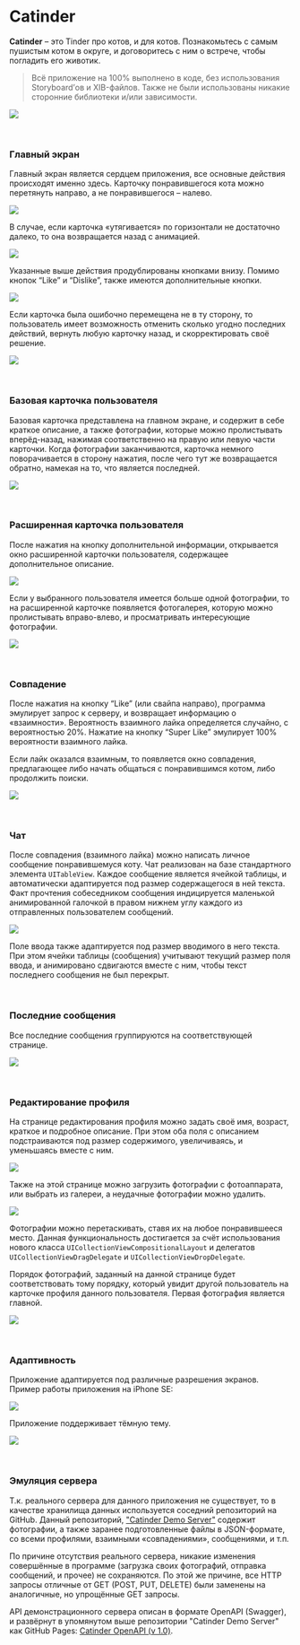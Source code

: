 # Catinder

**Catinder** – это Tinder про котов, и для котов. Познакомьтесь с самым пушистым котом в округе, и договоритесь с ним о встрече, чтобы погладить его животик.

> Всё приложение на 100% выполнено в коде, без использования Storyboard’ов и XIB-файлов. Также не были использованы никакие сторонние библиотеки и/или зависимости.

![](Images/app_logos_transition.jpg)


&nbsp;
### Главный экран

Главный экран является сердцем приложения, все основные действия происходят именно здесь. Карточку понравившегося кота можно перетянуть направо, а не понравившегося – налево.

![](Images/like_dislike.gif)

В случае, если карточка «утягивается» по горизонтали не достаточно далеко, то она возвращается назад с анимацией.

![](Images/not_enough_swipe.gif)

Указанные выше действия продублированы кнопками внизу. Помимо кнопок “Like” и “Dislike”, также имеются дополнительные кнопки.

![](Images/menu_button_description.png)

Если карточка была ошибочно перемещена не в ту сторону, то пользователь имеет возможность отменить сколько угодно последних действий, вернуть любую карточку назад, и скорректировать своё решение.

![](Images/wrong_like.gif)


&nbsp;
### Базовая карточка пользователя

Базовая карточка представлена на главном экране, и содержит в себе краткое описание, а также фотографии, которые можно пролистывать вперёд-назад, нажимая соответственно на правую или левую части карточки. Когда фотографии заканчиваются, карточка немного поворачивается в сторону нажатия, после чего тут же возвращается обратно, намекая на то, что является последней.

![](Images/main_screen_profile_images.gif)


&nbsp;
### Расширенная карточка пользователя

После нажатия на кнопку дополнительной информации, открывается окно расширенной карточки пользователя, содержащее дополнительное описание.

![](Images/profile_detail_view.gif)

Если у выбранного пользователя имеется больше одной фотографии, то на расширенной карточке появляется фотогалерея, которую можно пролистывать вправо-влево, и просматривать интересующие фотографии.

![](Images/detail_page_photo_gallery.gif)


&nbsp;
### Совпадение

После нажатия на кнопку “Like” (или свайпа направо), программа эмулирует запрос к серверу, и возвращает информацию о «взаимности». Вероятность взаимного лайка определяется случайно, с вероятностью 20%. Нажатие на кнопку “Super Like” эмулирует 100% вероятности взаимного лайка.

Если лайк оказался взаимным, то появляется окно совпадения, предлагающее либо начать общаться с понравившимся котом, либо продолжить поиски.

![](Images/match.gif)


&nbsp;
### Чат

После совпадения (взаимного лайка) можно написать личное сообщение понравившемуся коту. Чат реализован на базе стандартного элемента `UITableView`. Каждое сообщение является ячейкой таблицы, и автоматически адаптируется под размер содержащегося в ней текста. Факт прочтения собеседником сообщения индицируется маленькой анимированной галочкой в правом нижнем углу каждого из отправленных пользователем сообщений.

![](Images/conversation.gif)

Поле ввода также адаптируется под размер вводимого в него текста. При этом ячейки таблицы (сообщения) учитывают текущий размер поля ввода, и анимировано сдвигаются вместе с ним, чтобы текст последнего сообщения не был перекрыт.


&nbsp;
### Последние сообщения

Все последние сообщения группируются на соответствующей странице.

![](Images/last_messages.png)


&nbsp;
### Редактирование профиля

На странице редактирования профиля можно задать своё имя, возраст, краткое и подробное описание. При этом оба поля с описанием подстраиваются под размер содержимого, увеличиваясь, и уменьшаясь вместе с ним.

![](Images/profile_text_fields.gif)

Также на этой странице можно загрузить фотографии с фотоаппарата, или выбрать из галереи, а неудачные фотографии можно удалить. 

![](Images/profile_photo_modifying.gif)

Фотографии можно перетаскивать, ставя их на любое понравившееся место. Данная функциональность достигается за счёт использования нового класса `UICollectionViewCompositionalLayout` и делегатов `UICollectionViewDragDelegate` и `UICollectionViewDropDelegate`.

Порядок фотографий, заданный на данной странице будет соответствовать тому порядку, который увидит другой пользователь на карточке профиля данного пользователя. Первая фотография является главной.

![](Images/profile_photos_change_order.gif)


&nbsp;
### Адаптивность

Приложение адаптируется под различные разрешения экранов. Пример работы приложения на iPhone SE:

![](Images/iphone_se.png)

Приложение поддерживает тёмную тему.

![](Images/dark_theme.png)


&nbsp;
### Эмуляция сервера

Т.к. реального сервера для данного приложения не существует, то в качестве хранилища данных используется соседний репозиторий на GitHub. Данный репозиторий, ["Catinder Demo Server"](https://github.com/aleksey-paykachev/Catinder-Demo-Server) содержит фотографии, а также заранее подготовленные файлы в JSON-формате, со всеми профилями, взаимными «совпадениями», сообщениями, и т.п.

По причине отсутствия реального сервера, никакие изменения совершённые в программе (загрузка своих фотографий, отправка сообщений, и прочее) не сохраняются. По этой же причине, все HTTP запросы отличные от GET (POST, PUT, DELETE) были заменены на аналогичные, но упрощённые GET запросы.

API демонстрационного сервера описан в формате OpenAPI (Swagger), и развёрнут в упомянутом выше репозитории "Catinder Demo Server" как GitHub Pages: [Catinder OpenAPI (v 1.0)](https://aleksey-paykachev.github.io/Catinder-Demo-Server).
